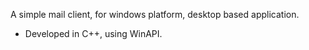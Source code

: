  A simple mail client, for windows platform, desktop based application.
 - Developed in C++, using WinAPI.
